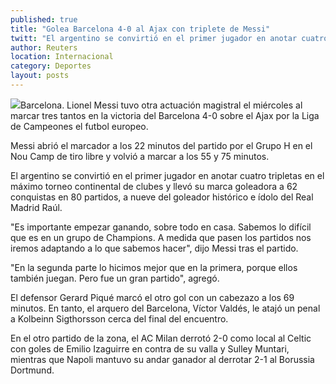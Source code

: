 ```yaml
---
published: true
title: "Golea Barcelona 4-0 al Ajax con triplete de Messi"
twitt: "El argentino se convirtió en el primer jugador en anotar cuatro tripletas en el máximo torneo continental de clubes y llevó su marca goleadora a 62 conquistas en 80 partidos, a nueve del goleador histórico e ídolo del Real Madrid Raúl."
author: Reuters
location: Internacional
category: Deportes
layout: posts
---
```


![](http://i.imgur.com/XsoyayNm.jpg)Barcelona. Lionel Messi tuvo otra actuación magistral el miércoles al marcar tres tantos en la victoria del Barcelona 4-0 sobre el Ajax por la Liga de Campeones el futbol europeo.

Messi abrió el marcador a los 22 minutos del partido por el Grupo H en el Nou Camp de tiro libre y volvió a marcar a los 55 y 75 minutos.

El argentino se convirtió en el primer jugador en anotar cuatro tripletas en el máximo torneo continental de clubes y llevó su marca goleadora a 62 conquistas en 80 partidos, a nueve del goleador histórico e ídolo del Real Madrid Raúl.

"Es importante empezar ganando, sobre todo en casa. Sabemos lo difícil que es en un grupo de Champions. A medida que pasen los partidos nos iremos adaptando a lo que sabemos hacer", dijo Messi tras el partido.

"En la segunda parte lo hicimos mejor que en la primera, porque ellos también juegan. Pero fue un gran partido", agregó.

El defensor Gerard Piqué marcó el otro gol con un cabezazo a los 69 minutos. En tanto, el arquero del Barcelona, Víctor Valdés, le atajó un penal a Kolbeinn Sigthorsson cerca del final del encuentro.

En el otro partido de la zona, el AC Milan derrotó 2-0 como local al Celtic con goles de Emilio Izaguirre en contra de su valla y Sulley Muntari, mientras que Napoli mantuvo su andar ganador al derrotar 2-1 al Borussia Dortmund.
